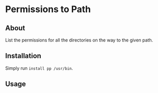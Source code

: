 # Permissions to Path

## About
List the permissions for all the directories on the way to the given path.

## Installation
Simply run `install pp /usr/bin`.

## Usage
